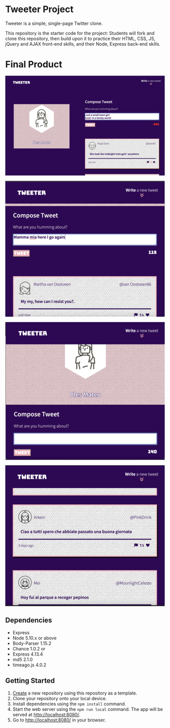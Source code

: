 # Tweeter Project

Tweeter is a simple, single-page Twitter clone.

This repository is the starter code for the project: Students will fork and clone this repository, then build upon it to practice their HTML, CSS, JS, jQuery and AJAX front-end skills, and their Node, Express back-end skills.


# Final Product

!["Tweeter Homepage and Character Limit"](https://github.com/BlesMateo/tweeter-project/blob/master/docs/Tweeter%20Homepage%20Character%20Limit.png)

!["Character Counter decreases with text input"](https://github.com/BlesMateo/tweeter-project/blob/master/docs/Character%20counter%20during%20text%20input%20.png)

!["Tweeter Mobile Version"](https://github.com/BlesMateo/tweeter-project/blob/master/docs/Tweeter%20Mobile.png)

!["Mobile Tweeter Posted Message Example](https://github.com/BlesMateo/tweeter-project/blob/master/docs/Mobile%20Message%20Display.png)



## Dependencies

- Express
- Node 5.10.x or above
- Body-Parser 1.15.2
- Chance 1.0.2 or
- Express 4.13.4
- md5 2.1.0
- timeago.js 4.0.2

## Getting Started

1. [Create](https://docs.github.com/en/repositories/creating-and-managing-repositories/creating-a-repository-from-a-template) a new repository using this repository as a template.
2. Clone your repository onto your local device.
3. Install dependencies using the `npm install` command.
3. Start the web server using the `npm run local` command. The app will be served at <http://localhost:8080/>.
4. Go to <http://localhost:8080/> in your browser.
